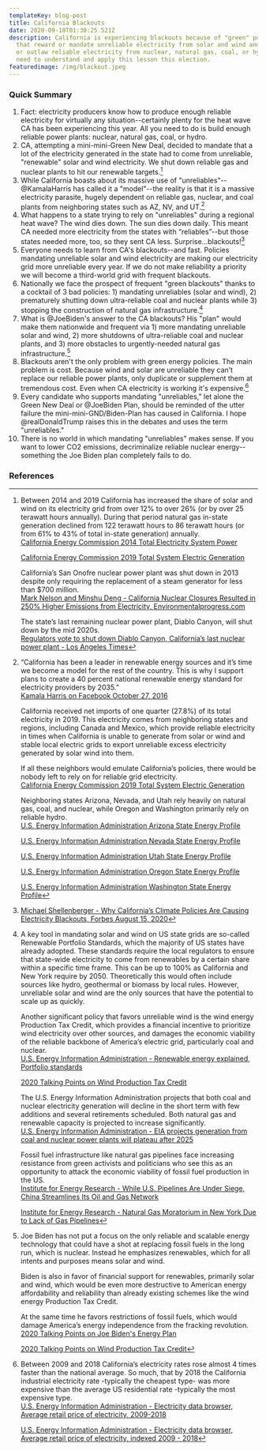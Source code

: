```yaml
---
templateKey: blog-post
title: California Blackouts
date: 2020-09-10T01:30:25.521Z
description: California is experiencing blackouts because of "green" policies
  that reward or mandate unreliable electricity from solar and wind and punish
  or outlaw reliable electricity from nuclear, natural gas, coal, or hydro. We
  need to understand and apply this lesson this election.
featuredimage: /img/blackout.jpeg
---
```

### Quick Summary

1. Fact: electricity producers know how to produce enough reliable electricity for virtually any situation--certainly plenty for the heat wave CA has been experiencing this year. All you need to do is build enough reliable power plants: nuclear, natural gas, coal, or hydro.
2. CA, attempting a mini-mini-Green New Deal, decided to mandate that a lot of the electricity generated in the state had to come from unreliable, "renewable" solar and wind electricity. We shut down reliable gas and nuclear plants to hit our renewable targets.[^1]
3. While California boasts about its massive use of "unreliables"--@KamalaHarris has called it a "model"--the reality is that it is a massive electricity parasite, hugely dependent on reliable gas, nuclear, and coal plants from neighboring states such as AZ, NV, and UT.[^2]
4. What happens to a state trying to rely on "unreliables" during a regional heat wave? The wind dies down. The sun dies down daily. This meant CA needed more electricity from the states with “reliables”--but those states needed more, too, so they sent CA less. Surprise...blackouts![^3]
5. Everyone needs to learn from CA's blackouts--and fast. Policies mandating unreliable solar and wind electricity are making our electricity grid more unreliable every year. If we do not make reliability a priority we will become a third-world grid with frequent blackouts.
6. Nationally we face the prospect of frequent "green blackouts" thanks to a cocktail of 3 bad policies: 1) mandating unreliables (solar and wind), 2) prematurely shutting down ultra-reliable coal and nuclear plants while 3) stopping the construction of natural gas infrastructure.[^4]
7. What is @JoeBiden's answer to the CA blackouts? His "plan" would make them nationwide and frequent via 1) more mandating unreliable solar and wind, 2) more shutdowns of ultra-reliable coal and nuclear plants, and 3) more obstacles to urgently-needed natural gas infrastructure.[^5]
8. Blackouts aren't the only problem with green energy policies. The main problem is cost. Because wind and solar are unreliable they can’t replace our reliable power plants, only duplicate or supplement them at tremendous cost. Even when CA electricity is working it's expensive.[^6]
9. Every candidate who supports mandating "unreliables," let alone the Green New Deal or @JoeBiden Plan, should be reminded of the utter failure the mini-mini-GND/Biden-Plan has caused in California. I hope @realDonaldTrump raises this in the debates and uses the term "unreliables."
10. There is no world in which mandating "unreliables" makes sense. If you want to lower CO2 emissions, decriminalize reliable nuclear energy--something the Joe Biden plan completely fails to do.

### References

[^1]: 
    Between 2014 and 2019 California has increased the share of solar and wind on its electricity grid from over 12% to over 26% (or by over 25 terawatt hours annually). During that period natural gas in-state generation declined from 122 terawatt hours to 86 terawatt hours (or from 61% to 43% of total in-state generation) annually.\
    [California Energy Commission 2014 Total Electricity System Power](https://www.energy.ca.gov/data-reports/energy-almanac/california-electricity-data/2019-total-system-electric-generation/2014)

    [California Energy Commission 2019 Total System Electric Generation](https://www.energy.ca.gov/data-reports/energy-almanac/california-electricity-data/2019-total-system-electric-generation)

    California’s San Onofre nuclear power plant was shut down in 2013 despite only requiring the replacement of a steam generator for less than $700 million.\
    [Mark Nelson and Minshu Deng - California Nuclear Closures Resulted in 250% Higher Emissions from Electricity, Environmentalprogress.com](https://environmentalprogress.org/big-news/2017/1/16/new-california-nuclear-closures-resulted-in-250-increase-in-california-emissions)

    The state’s last remaining nuclear power plant, Diablo Canyon, will shut down by the mid 2020s.\
    [Regulators vote to shut down Diablo Canyon, California’s last nuclear power plant - Los Angeles Times](https://www.latimes.com/business/la-fi-diablo-canyon-nuclear-20180111-story.html)

[^2]: 
    “California has been a leader in renewable energy sources and it’s time we become a model for the rest of the country. This is why I support plans to create a 40 percent national renewable energy standard for electricity providers by 2035.”\
    [Kamala Harris on Facebook October 27, 2016](https://www.facebook.com/KamalaHarris/posts/california-has-been-a-leader-in-renewable-energy-sources-and-its-time-we-become-/10155030378257923/)

    California received net imports of one quarter (27.8%) of its total electricity in 2019. This electricity comes from neighboring states and regions, including Canada and Mexico, which provide reliable electricity in times when California is unable to generate from solar or wind and stable local electric grids to export unreliable excess electricity generated by solar wind into them.

    If all these neighbors would emulate California’s policies, there would be nobody left to rely on for reliable grid electricity.\
    [California Energy Commission 2019 Total System Electric Generation](https://www.energy.ca.gov/data-reports/energy-almanac/california-electricity-data/2019-total-system-electric-generation)

    Neighboring states Arizona, Nevada, and Utah rely heavily on natural gas, coal, and nuclear, while Oregon and Washington primarily rely on reliable hydro.\
    [U.S. Energy Information Administration Arizona State Energy Profile](https://www.eia.gov/state/?sid=AZ#tabs-4)

    [U.S. Energy Information Administration Nevada State Energy Profile](https://www.eia.gov/state/?sid=NV#tabs-4)

    [U.S. Energy Information Administration Utah State Energy Profile](https://www.eia.gov/state/?sid=UT#tabs-4)

    [U.S. Energy Information Administration Oregon State Energy Profile](https://www.eia.gov/state/?sid=OR#tabs-4)

    [U.S. Energy Information Administration Washington State Energy Profile](https://www.eia.gov/state/?sid=WA#tabs-4)

[^3]: [Michael Shellenberger - Why California’s Climate Policies Are Causing Electricity Blackouts, Forbes August 15, 2020](https://www.forbes.com/sites/michaelshellenberger/2020/08/15/why-californias-climate-policies-are-causing-electricity-black-outs/)

[^4]: 
    A key tool in mandating solar and wind on US state grids are so-called Renewable Portfolio Standards, which the majority of US states have already adopted. These standards require the local regulators to ensure that state-wide electricity to come from renewables by a certain share within a specific time frame. This can be up to 100% as California and New York require by 2050. Theoretically this would often include sources like hydro, geothermal or biomass by local rules. However, unreliable solar and wind are the only sources that have the potential to scale up as quickly.

    Another significant policy that favors unreliable wind is the wind energy Production Tax Credit, which provides a financial incentive to prioritize wind electricity over other sources, and damages the economic viability of the reliable backbone of America’s electric grid, particularly coal and nuclear.\
    [U.S. Energy Information Administration - Renewable energy explained, Portfolio standards](https://www.eia.gov/energyexplained/renewable-sources/portfolio-standards.php)

    [2020 Talking Points on Wind Production Tax Credit](https://energytalkingpoints.com/wind-production-tax-credit/)

    The U.S. Energy Information Administration projects that both coal and nuclear electricity generation will decline in the short term with few additions and several retirements scheduled. Both natural gas and renewable capacity is projected to increase significantly.\
    [U.S. Energy Information Administration - EIA projects generation from coal and nuclear power plants will plateau after 2025](https://www.eia.gov/todayinenergy/detail.php?id=42755)

    Fossil fuel infrastructure like natural gas pipelines face increasing resistance from green activists and politicians who see this as an opportunity to attack the economic viability of fossil fuel production in the US.\
    [Institute for Energy Research - While U.S. Pipelines Are Under Siege, China Streamlines Its Oil and Gas Network](https://www.instituteforenergyresearch.org/fossil-fuels/gas-and-oil/while-u-s-pipelines-are-under-siege-china-streamlines-its-oil-and-gas-network/)

    [Institute for Energy Research - Natural Gas Moratorium in New York Due to Lack of Gas Pipelines](https://www.instituteforenergyresearch.org/fossil-fuels/natural-gas-moratorium-in-new-york-due-to-lack-of-gas-pipelines/)

[^5]: 
    Joe Biden has not put a focus on the only reliable and scalable energy technology that could have a shot at replacing fossil fuels in the long run, which is nuclear. Instead he emphasizes renewables, which for all intents and purposes means solar and wind.

    Biden is also in favor of financial support for renewables, primarily solar and wind, which would be even more destructive to American energy affordability and reliability than already existing schemes like the wind energy Production Tax Credit.

    At the same time he favors restrictions of fossil fuels, which would damage America’s energy independence from the fracking revolution.\
    [2020 Talking Points on Joe Biden's Energy Plan](https://energytalkingpoints.com/bidens-energy-plan/)

    [2020 Talking Points on Wind Production Tax Credit](https://energytalkingpoints.com/wind-production-tax-credit/)

[^6]: 
    Between 2009 and 2018 California’s electricity rates rose almost 4 times faster than the national average. So much, that by 2018 the California industrial electricity rate -typically the cheapest type- was more expensive than the average US residential rate -typically the most expensive type.\
    [U.S. Energy Information Administration - Electricity data browser, Average retail price of electricity, 2009-2018](https://www.eia.gov/electricity/data/browser/#/topic/7?agg=0,1&geo=g00000000004&endsec=e&linechart=ELEC.PRICE.US-RES.A~ELEC.PRICE.CA-RES.A~ELEC.PRICE.CA-COM.A~ELEC.PRICE.CA-IND.A~ELEC.PRICE.US-COM.A~ELEC.PRICE.US-IND.A&columnchart=ELEC.PRICE.US-RES.A&map=ELEC.PRICE.US-RES.A&freq=A&start=2010&end=2019&chartindexed=0&ctype=linechart&ltype=pin&rtype=s&pin=&rse=0&maptype=0)

    [U.S. Energy Information Administration - Electricity data browser, Average retail price of electricity, indexed 2009 - 2018](https://www.eia.gov/electricity/data/browser/#/topic/7?agg=0,1&geo=g00000000004&endsec=u&linechart=ELEC.PRICE.CA-ALL.A~ELEC.PRICE.US-ALL.A&columnchart=&map=&freq=A&start=2010&end=2019&chartindexed=1&ctype=linechart&ltype=pin&rtype=s&pin=&rse=0&maptype=0)
